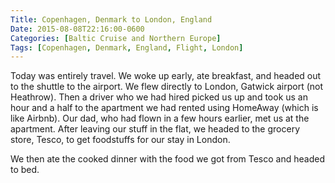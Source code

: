 ```yaml
---
Title: Copenhagen, Denmark to London, England
Date: 2015-08-08T22:16:00-0600
Categories: [Baltic Cruise and Northern Europe]
Tags: [Copenhagen, Denmark, England, Flight, London]
---
```


Today was entirely travel. We woke up early, ate breakfast, and headed out to
the shuttle to the airport. We flew directly to London, Gatwick airport (not
Heathrow). Then a driver who we had hired picked us up and took us an hour and a
half to the apartment we had rented using HomeAway (which is like Airbnb). Our
dad, who had flown in a few hours earlier, met us at the apartment. After
leaving our stuff in the flat, we headed to the grocery store, Tesco, to get
foodstuffs for our stay in London.

We then ate the cooked dinner with the food we got from Tesco and headed to bed.
